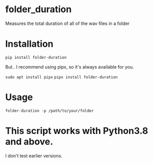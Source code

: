 # folder_duration
Measures the total duration of all of the wav files in a folder

# Installation
`pip install folder-duration`

But.. I recommend using pipx, so it's always available for you.

`sudo apt install pipx`
`pipx install folder-duration`

# Usage
```folder-duration -p /path/to/your/folder```

# This script works with Python3.8 and above. 
I don't test earlier versions.

